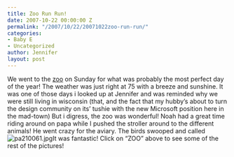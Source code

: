 ```yaml
---
title: Zoo Run Run!
date: 2007-10-22 00:00:00 Z
permalink: "/2007/10/22/20071022zoo-run-run/"
categories:
- Baby E
- Uncategorized
author: Jennifer
layout: post
---
```


We went to the [zoo](http://www.flickr.com/photos/jenniferandJennifers_photos/ "zoo") on Sunday for what was probably the most perfect day of the year! The weather was just right at 75 with a breeze and sunshine. It was one of those days i looked up at Jennifer and was reminded why we were still living in wisconsin (that, and the fact that my hubby&#8217;s about to turn the design community on its&#8217; tushie with the new Microsoft position here in the mad-town) But i digress, the zoo was wonderful! Noah had a great time riding around on papa while I pushed the stroller around to the different animals! He went crazy for the aviary. The birds swooped and called  <img id="image199" alt="pa210061.jpg" src="/teamelam/assets/images/Zoo-Run-Run/1193060146000-missing.jpg" />It was fantastic! Click on &#8220;ZOO&#8221; above to see some of the rest of the pictures!
